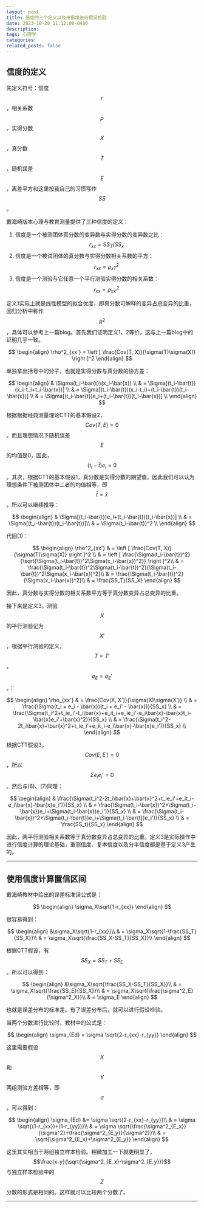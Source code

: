 ```yaml
---
layout: post
title: 信度的三个定义以及用信度进行假设检验
date: 2023-10-20 11:12:00-0400
description: 
tags: 心理学
categories: 
related_posts: false
---
```


## 信度的定义

先定义符号：信度 $$r$$，相关系数 $$\rho$$，实得分数 $$X$$，真分数 $$T$$，随机误差$$E$$，离差平方和这里按我自己的习惯写作 $$SS$$。

戴海崎版本心理与教育测量提供了三种信度的定义：

1. 信度是一个被测团体真分数的变异数与实得分数的变异数之比： $$r_{xx} = SS_T/SS_x$$
2. 信度是一个被试团体的真分数与实得分数相关系数的平方： $$r_{xx} = \rho^2_{xT}$$
3. 信度是一个测验与它任意一个平行测验实得分数的相关系数： $$r_{xx} = \rho^2_{xx'}$$

定义1实际上就是线性模型的拟合优度，即真分数可解释的变异占总变异的比重，回归分析中称作 $$R^2$$，具体可以参考上一篇blog。首先我们证明定义1、2等价，这与上一篇blog中的证明几乎一致。

$$
\begin{align}
\rho^2_{xx'} = \left [ \frac{Cov(T, X)}{\sigma(T)\sigma(X)} \right ]^2
\end{align}
$$

单独拿出括号中的分子，也就是实得分数与真分数的协方差：

$$
\begin{align}
& \Sigma(t_i-\bar{t})(x_i-\bar{x}) \\
& = \Sigma[(t_i-\bar{t})(x_i-t_i+t_i-\bar{x})] \\
& = \Sigma[(t_i-\bar{t})(x_i-t_i)+(t_i-\bar{t})(t_i-\bar{x})] \\
& = \Sigma[(t_i-\bar{t})e_i+(t_i-\bar{t})(t_i-\bar{x})] \\
\end{align}
$$

根据根据经典测量理论CTT的基本假设2， $$Cov(T, E)=0$$。而且理想情况下随机误差 $$E$$ 的均值是0，因此， $$(t_i-\bar{t})e_i=0$$。其次，根据CTT的基本假设1，真分数是实得分数的期望值，因此我们可以认为理想条件下被测团体中二者的均值相等，即 $$\bar{t} = \bar{x}$$。所以可以继续推导：

$$
\begin{align}
& \Sigma[(t_i-\bar{t})e_i+(t_i-\bar{t})(t_i-\bar{x})] \\
& = \Sigma[(t_i-\bar{t})(t_i-\bar{t})]\\
& = \Sigma(t_i-\bar{t})^2 \\
\end{align}
$$

代回(1)：

$$
\begin{align}
\rho^2_{xx'} & = \left [ \frac{Cov(T, X)}{\sigma(T)\sigma(X)} \right ]^2 \\
& = \left [ \frac{\Sigma(t_i-\bar{t})^2}{\sqrt{\Sigma(t_i-\bar{t})^2\Sigma(x_i-\bar{x})^2}} \right ]^2\\
& = \frac{\Sigma(t_i-\bar{t})^2\Sigma(t_i-\bar{t})^2}{\Sigma(t_i-\bar{t})^2\Sigma(x_i-\bar{x})^2}\\
& = \frac{\Sigma(t_i-\bar{t})^2}{\Sigma(x_i-\bar{x})^2}\\
& = \frac{SS_T}{SS_X}
\end{align}
$$

因此，真分数与实得分数的相关系数平方等于真分数变异占总变异的比重。

接下来是定义3。测验 $$X$$ 的平行测验记为 $$X'$$，根据平行测验的定义， $$T=T'$$， $$\sigma_E=\sigma_E'$$。：

$$
\begin{align}
\rho_{xx'} & = \frac{Cov(X, X')}{\sigma(X)\sigma(X')} \\
& =  \frac{\Sigma(t_i + e_i - \bar{x})(t_i + e_i' - \bar{x})}{SS_x} \\
& =  \frac{\Sigma(t_i^2+t_ie_i'-t_i\bar{x}+e_it_i+e_ie_i'-e_i\bar{x}-\bar{x}t_i-\bar{x}e_i'+\bar{x}^2)}{SS_x} \\
& =  \frac{\Sigma(t_i^2-2t_i\bar{x}+\bar{x}^2+t_ie_i'+e_it_i-e_i\bar{x}-\bar{x}e_i')}{SS_x} \\
\end{align}
$$

根据CTT假设3， $$Cov(E, E')=0$$，所以 $$\Sigma e_ie_i'=0$$。然后与(6)、(7)同理：

$$
\begin{align}
& \frac{\Sigma(t_i^2-2t_i\bar{x}+\bar{x}^2+t_ie_i'+e_it_i-e_i\bar{x}-\bar{x}e_i')}{SS_x} \\
& =  \frac{\Sigma(t_i-\bar{x})^2+\Sigma(t_i-\bar{x})e_i+\Sigma(t_i-\bar{x})e_i')}{SS_x} \\
& =  \frac{\Sigma(t_i-\bar{x})^2+\Sigma(t_i-\bar{t})e_i+\Sigma(t_i-\bar{t})e_i')}{SS_x} \\
& =  \frac{SS_t}{SS_x}
\end{align}
$$

因此，两平行测验相关系数等于真分数变异占总变异的比重。定义3是实际操作中进行信度计算的理论基础，重测信度、复本信度以及分半信度都是基于定义3产生的。

***

## 使用信度计算置信区间

戴海崎教材中给出的误差标准误公式是：

$$
\begin{align}
\sigma_X\sqrt{1-r_{xx}}
\end{align}
$$

很容易得到：

$$
\begin{align}
&\sigma_X\sqrt{1-r_{xx}}\\
& = \sigma_X\sqrt{1-\frac{SS_T}{SS_X}}\\
& = \sigma_X\sqrt{\frac{SS_X-SS_T}{SS_X}}\\
\end{align}
$$

根据CTT假设，有 $$SS_X = SS_T + SS_E$$。所以可以得到：

$$
\begin{align}
&\sigma_X\sqrt{\frac{SS_X-SS_T}{SS_X}}\\
& = \sigma_X\sqrt{\frac{SS_E}{SS_X}}\\
& = \sigma_X\sqrt{\frac{\sigma^2_E}{\sigma^2_X}}\\
& = \sigma_E
\end{align}
$$

也就是误差分布的标准差。有了误差分布后，就可以进行假设检验。

当两个分数进行比较时，教材中的公式是：

$$
\begin{align}
\sigma_{Ed} = \sigma \sqrt{2-r_{xx}-r_{yy}}
\end{align}
$$

这里需要假设 $$X$$ 和 $$Y$$ 两组测验方差相等，即 $$\sigma$$。可以得到：

$$
\begin{align}
\sigma_{Ed} &= \sigma \sqrt{2-r_{xx}-r_{yy}}\\
& = \sigma \sqrt{(1-r_{xx})+(1-r_{yy})}\\
& = \sigma \sqrt{\frac{\sigma^2_{E_x}}{\sigma^2}+\frac{\sigma^2_{E_y}}{\sigma^2}}\\
& = \sqrt{\sigma^2_{E_x}+\sigma^2_{E_y}}
\end{align}
$$

这里其实相当于两组独立样本检验。稍微加工一下就更明显了， $$\frac{x-y}{\sqrt{\sigma^2_{E_x}-\sigma^2_{E_y}}}$$与独立样本检验中的 $$Z$$分数的形式是相同的。这样就可以比较两个分数了。

***



